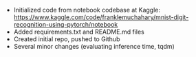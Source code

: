 - Initialized code from notebook codebase at Kaggle: https://www.kaggle.com/code/franklemuchahary/mnist-digit-recognition-using-pytorch/notebook
- Added requirements.txt and README.md files
- Created initial repo, pushed to Github
- Several minor changes (evaluating inference time, tqdm)
